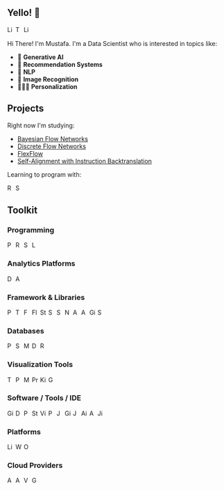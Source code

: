 
<!--
**eskinmi/eskinmi** is a ✨ _special_ ✨ repository because its `README.md` (this file) appears on your GitHub profile.

Here are some ideas to get you started:

- 🔭 I’m currently working on ...
- 🌱 I’m currently learning ...
- 👯 I’m looking to collaborate on ...
- 🤔 I’m looking for help with ...
- 💬 Ask me about ...
- 📫 How to reach me: ...
- 😄 Pronouns: ...
- ⚡ Fun fact: ...
-->
<h2 align="left">Yello! 🍕</h2>

<p>
    <a href="https://eskinmi.github.io/"><img alt="Linkedin" src="https://img.shields.io/badge/website-000000?style=for-the-badge&logo=About.me&logoColor=white" height="15"></a>
    <a href="https://twitter.com/mustafaeskinn"><img alt="Twitter" src="https://img.shields.io/badge/Twitter-1DA1F2?logo=Twitter&logoColor=white" height="15"></a>
    <a href="https://www.linkedin.com/in/mustafasamedeskin/"><img alt="Linkedin" src="https://img.shields.io/badge/Linkedin-0A66C2?logo=Linkedin&logoColor=white" height="15"></a>
</p>

Hi There! I'm Mustafa. I'm a Data Scientist who is interested in topics like:
- 🤖 **Generative AI**
- 🌵 **Recommendation Systems** 
- 📘 **NLP**
- 🌉 **Image Recognition**
- 💂🏼‍♂ ️**Personalization**

<h2 align="left">Projects </h2>

Right now I'm studying: 

* [Bayesian Flow Networks](https://arxiv.org/abs/2308.07037)
* [Discrete Flow Networks](https://github.com/TrentBrick/PyTorchDiscreteFlows)
* [FlexFlow](https://github.com/flexflow/FlexFlow?utm_source=tldrai)
* [Self-Alignment with Instruction Backtranslation](https://arxiv.org/abs/2308.06259)

Learning to program with:
<p>
    <a href="#"><img alt="Rust" src="https://img.shields.io/badge/Rust-000000?style=for-the-badge&logo=rust&logoColor=white" height="15"></a>
    <a href="#"><img alt="Swift" src="https://img.shields.io/badge/Swift-FA7343?style=for-the-badge&logo=swift&logoColor=white" height="15"></a>

</p>


<h2 align="left">Toolkit</h2>

<h3 align="left">Programming</h3>
<p>
    <img alt="Python" src="https://img.shields.io/badge/Python-FFD43B?style=for-the-badge&logo=python&logoColor=blue" height="15"></img>
    <img alt="R" src="https://img.shields.io/badge/R-276DC3?style=for-the-badge&logo=r&logoColor=white" height="15"></img>
    <img alt="Scala" src="https://img.shields.io/badge/Scala-DC322F?style=for-the-badge&logo=scala&logoColor=white" height="15"></img>
    <img alt="Latex" src="https://img.shields.io/badge/LaTeX-47A141?style=for-the-badge&logo=LaTeX&logoColor=white" height="15"></img>
</p>

<h3 align="left">Analytics Platforms</h3>
<p>
    <img alt="Databricks" src="https://img.shields.io/badge/Databricks-FF3621?style=for-the-badge&logo=Databricks&logoColor=white" height="15"></img>
    <img alt="Apache" src="https://img.shields.io/badge/Apache-D22128?style=for-the-badge&logo=Apache&logoColor=white" height="15"></img>
</p>


<h3 align="left">Framework & Libraries</h3>
<p>
    <img alt="PyTorch" src="https://img.shields.io/badge/PyTorch-EE4C2C?style=for-the-badge&logo=pytorch&logoColor=white" height="15"></img>
    <img alt="Tensorflow" src="https://img.shields.io/badge/TensorFlow-FF6F00?style=for-the-badge&logo=tensorflow&logoColor=white" height="15"></img>
    <img alt="FastAPI" src="https://img.shields.io/badge/fastapi-109989?style=for-the-badge&logo=FASTAPI&logoColor=white" height="15"></img>
    <img alt="Flask" src="https://img.shields.io/badge/Flask-000000?style=for-the-badge&logo=flask&logoColor=white" height="15"></img>
    <img alt="Streamlit" src="https://img.shields.io/badge/Streamlit-FF4B4B?style=for-the-badge&logo=Streamlit&logoColor=white" height="15"></img>
    <img alt="Scipy" src="https://img.shields.io/badge/SciPy-654FF0?style=for-the-badge&logo=SciPy&logoColor=white" height="15"></img>
    <img alt="ScikitLearn" src="https://img.shields.io/badge/scikit_learn-F7931E?style=for-the-badge&logo=scikit-learn&logoColor=white" height="15"></img>
    <img alt="Numba" src="https://img.shields.io/badge/Numba-00A3E0?style=for-the-badge&logo=Numba&logoColor=white" height="15"></img>
    <img alt="Apache Kafka" src="https://img.shields.io/badge/Apache_Kafka-231F20?style=for-the-badge&logo=apache-kafka&logoColor=white" height="15"></img>
    <img alt="Apache Spark" src="https://img.shields.io/badge/Apache_Spark-FFFFFF?style=for-the-badge&logo=apachespark&logoColor=#E35A16" height="15"></img>
    <img alt="GitBook" src="https://img.shields.io/badge/GitBook-7B36ED?style=for-the-badge&logo=gitbook&logoColor=white" height="15"></img>
    <img alt="Shell Script" src="https://img.shields.io/badge/Shell_Script-121011?style=for-the-badge&logo=gnu-bash&logoColor=white" height="15"></img>
</p>

<h3 align="left">Databases</h3>
<p>
    <a href="#"><img alt="PostgreSql" src="https://img.shields.io/badge/PostgreSql-4169E1?logo=postgresql&logoColor=white" height="15"></a>
    <a href="#"><img alt="SQLite" src ="https://img.shields.io/badge/SQLite-003B57.svg?logo=sqlite&logoColor=white" height="15"></a>
    <a href="#"><img alt="MySQL" src ="https://img.shields.io/badge/MySQL-4479A1.svg?logo=MySQL&logoColor=white" height="15"></a>
    <a href="#"><img alt="DynamoDB" src ="https://img.shields.io/badge/Amazon%20DynamoDB-4053D6?style=for-the-badge&logo=Amazon%20DynamoDB&logoColor=white" height="15"></a>
    <a href="#"><img alt="Redis" src ="https://img.shields.io/badge/redis-%23DD0031.svg?&style=for-the-badge&logo=redis&logoColor=white" height="15"></a>
</p>


<h3 align="left">Visualization Tools</h3>
<p>
    <a href="#"><img alt="Tableau" src="https://img.shields.io/badge/Tableau-E97627?style=for-the-badge&logo=Tableau&logoColor=white" height="15"></a>
    <a href="#"><img alt="PowerBI" src="https://img.shields.io/badge/PowerBI-F2C811?style=for-the-badge&logo=Power%20BI&logoColor=white" height="15"></a>
    <a href="#"><img alt="Metabase" src="https://img.shields.io/badge/Metabase-509EE3?style=for-the-badge&logo=metabase&logoColor=fff" height="15"></a>
    <a href="#"><img alt="Prometheus" src="https://img.shields.io/badge/Prometheus-000000?style=for-the-badge&logo=prometheus&labelColor=000000" height="15"></a>
    <a href="#"><img alt="Kibana" src="https://img.shields.io/badge/Kibana-005571?style=for-the-badge&logo=Kibana&logoColor=white" height="15"></a>
    <a href="#"><img alt="Google Analytics" src="https://img.shields.io/badge/Google%20Analytics-E37400?style=for-the-badge&logo=google%20analytics&logoColor=white" height="15"></a>
</p>

<h3 align="left">Software / Tools / IDE</h3>
<p>
    <a href="#"><img alt="Git" src="https://img.shields.io/badge/GIT-E44C30?style=for-the-badge&logo=git&logoColor=white" height="15"></a>
    <a href="#"><img alt="Docker" src="https://img.shields.io/badge/Docker-2CA5E0?style=for-the-badge&logo=docker&logoColor=white" height="15"></img></a>
    <a href="#"><img alt="Postman" src="https://img.shields.io/badge/Postman-FF6C37?style=for-the-badge&logo=Postman&logoColor=white" height="15"></a>
    <a href="#"><img alt="Stack Overflow" src="https://img.shields.io/badge/Stack_Overflow-FE7A16?style=for-the-badge&logo=stack-overflow&logoColor=white" height="15"></a>
    <a href="#"><img alt="Visual Studio Code" src="https://img.shields.io/badge/VSCode-0078D4?style=for-the-badge&logo=visual%20studio%20code&logoColor=white" height="15"></a>
    <a href="#"><img alt="PyCharm" src="https://img.shields.io/badge/PyCharm-000000.svg?&style=for-the-badge&logo=PyCharm&logoColor=white" height="15"></a>
    <a href="#"><img alt="Jupyter" src="https://img.shields.io/badge/Jupyter-F37626.svg?&style=for-the-badge&logo=Jupyter&logoColor=white" height="15"></a>
    <a href="#"><img alt="GithubActions" src="https://img.shields.io/badge/Github%20Actions-282a2e?style=for-the-badge&logo=githubactions&logoColor=367cfe" height="15"></a>
    <a href="#"><img alt="Jenkins" src="https://img.shields.io/badge/Jenkins-D24939?style=for-the-badge&logo=Jenkins&logoColor=white" height="15"></a>
    <a href="#"><img alt="Airflow" src="https://img.shields.io/badge/Airflow-017CEE?style=for-the-badge&logo=Apache%20Airflow&logoColor=white" height="15"></a>
    <a href="#"><img alt="Anaconda" src="https://img.shields.io/badge/conda-342B029.svg?&style=for-the-badge&logo=anaconda&logoColor=white" height="15"></a>
    <a href="#"><img alt="Jira" src="https://img.shields.io/badge/Jira-0052CC?style=for-the-badge&logo=Jira&logoColor=white
" height="15"></a>

</p>

<h3 align="left">Platforms</h3>
<p>
    <a href="#"><img alt="Linux" src="https://img.shields.io/badge/Linux-FCC624?style=for-the-badge&logo=linux&logoColor=black" height="15"></a>
    <a href="#"><img alt="Windows" src="https://img.shields.io/badge/Windows-0078D6?style=for-the-badge&logo=windows&logoColor=white" height="15"></a>
    <a href="#"><img alt="OSX" src="https://img.shields.io/badge/mac%20os-000000?style=for-the-badge&logo=apple&logoColor=white" height="15"></a>
</p>


<h3 align="left">Cloud Providers</h3>
<p>
    <a href="#"><img alt="Amazon AWS" src="https://img.shields.io/badge/Amazon_AWS-FF9900?style=for-the-badge&logo=amazonaws&logoColor=white" height="15"></a>
    <a href="#"><img alt="Azure" src="https://img.shields.io/badge/Azure_DevOps-0078D7?style=for-the-badge&logo=azure-devops&logoColor=white" height="15"></a>
    <a href="#"><img alt="Vercel" src="https://img.shields.io/badge/Vercel-000000?style=for-the-badge&logo=vercel&logoColor=white" height="15"></a>
    <a href="#"><img alt="Google Cloud" src="https://img.shields.io/badge/Google_Cloud-4285F4?style=for-the-badge&logo=google-cloud&logoColor=white" height="15"></a>
</p>
